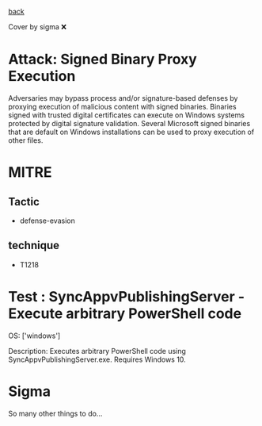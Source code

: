 [back](../index.md)

Cover by sigma :x: 

# Attack: Signed Binary Proxy Execution

 Adversaries may bypass process and/or signature-based defenses by proxying execution of malicious content with signed binaries. Binaries signed with trusted digital certificates can execute on Windows systems protected by digital signature validation. Several Microsoft signed binaries that are default on Windows installations can be used to proxy execution of other files.

# MITRE
## Tactic
  - defense-evasion

## technique
  - T1218

# Test : SyncAppvPublishingServer - Execute arbitrary PowerShell code

OS: ['windows']

Description: Executes arbitrary PowerShell code using SyncAppvPublishingServer.exe. Requires Windows 10.


# Sigma

 So many other things to do...